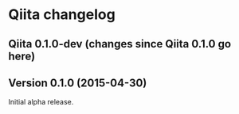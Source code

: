 # Qiita changelog


Qiita 0.1.0-dev (changes since Qiita 0.1.0 go here)
---------------------------------------------------

Version 0.1.0 (2015-04-30)
--------------------------

Initial alpha release.
